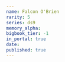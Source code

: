 ```yaml
---
name: Falcon O'Brien
rarity: 5
series: ds9
memory_alpha:
bigbook_tier: -1
in_portal: true
date:
published: true
---
```



